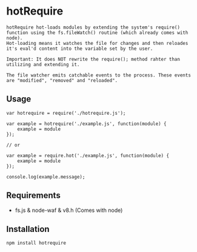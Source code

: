 # hotRequire

	hotRequire hot-loads modules by extending the system's require() function using the fs.fileWatch() routine (which already comes with node).
	Hot-loading means it watches the file for changes and then reloades it's eval'd content into the variable set by the user.

	Important: It does NOT rewrite the require(); method rahter than utilizing and extending it.

	The file watcher emits catchable events to the process. These events are "modified", "removed" and "reloaded".

## Usage

	var hotrequire = require('./hotrequire.js');
	
	var example = hotrequire('./example.js', function(module) {
		example = module
	});
	
	// or
	
	var example = require.hot('./example.js', function(module) {
		example = module
	});
	
	console.log(example.message);

## Requirements

* fs.js & node-waf & v8.h (Comes with node)

## Installation

	npm install hotrequire
